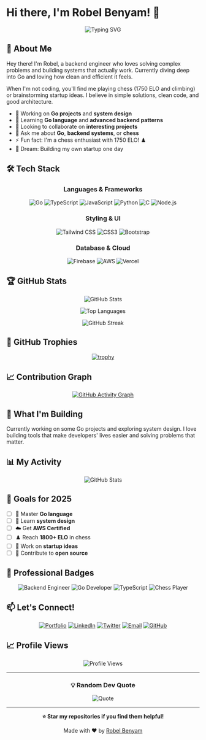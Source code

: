 # Hi there, I'm Robel Benyam! 👋

<div align="center">
  <img src="https://readme-typing-svg.herokuapp.com?font=Fira+Code&pause=1000&color=6366F1&center=true&vCenter=true&width=435&lines=Backend+Engineer;Go+%7C+TypeScript+%7C+Systems;Solving+Complex+Problems;Chess+Player+%281750+ELO%29" alt="Typing SVG" />
</div>

## 🚀 About Me

Hey there! I'm Robel, a backend engineer who loves solving complex problems and building systems that actually work. Currently diving deep into Go and loving how clean and efficient it feels.

When I'm not coding, you'll find me playing chess (1750 ELO and climbing) or brainstorming startup ideas. I believe in simple solutions, clean code, and good architecture.

- 🔭 Working on **Go projects** and **system design**
- 🌱 Learning **Go language** and **advanced backend patterns**
- 👯 Looking to collaborate on **interesting projects**
- 💬 Ask me about **Go**, **backend systems**, or **chess**
- ⚡ Fun fact: I'm a chess enthusiast with 1750 ELO! ♟️
- 🚀 Dream: Building my own startup one day

## 🛠️ Tech Stack

<div align="center">

### Languages & Frameworks
![Go](https://img.shields.io/badge/Go-00ADD8?style=for-the-badge&logo=go&logoColor=white)
![TypeScript](https://img.shields.io/badge/TypeScript-007ACC?style=for-the-badge&logo=typescript&logoColor=white)
![JavaScript](https://img.shields.io/badge/JavaScript-F7DF1E?style=for-the-badge&logo=javascript&logoColor=black)
![Python](https://img.shields.io/badge/Python-3776AB?style=for-the-badge&logo=python&logoColor=white)
![C](https://img.shields.io/badge/C-00599C?style=for-the-badge&logo=c&logoColor=white)
![Node.js](https://img.shields.io/badge/Node.js-43853D?style=for-the-badge&logo=node.js&logoColor=white)

### Styling & UI
![Tailwind CSS](https://img.shields.io/badge/Tailwind_CSS-38B2AC?style=for-the-badge&logo=tailwind-css&logoColor=white)
![CSS3](https://img.shields.io/badge/CSS3-1572B6?style=for-the-badge&logo=css3&logoColor=white)
![Bootstrap](https://img.shields.io/badge/Bootstrap-563D7C?style=for-the-badge&logo=bootstrap&logoColor=white)

### Database & Cloud
![Firebase](https://img.shields.io/badge/Firebase-039BE5?style=for-the-badge&logo=Firebase&logoColor=white)
![AWS](https://img.shields.io/badge/Amazon_AWS-FF9900?style=for-the-badge&logo=amazonaws&logoColor=white)
![Vercel](https://img.shields.io/badge/Vercel-000000?style=for-the-badge&logo=vercel&logoColor=white)


</div>

## 🏆 GitHub Stats

<div align="center">

![GitHub Stats](https://github-readme-stats.vercel.app/api?username=RobelBenyam&show_icons=true&theme=tokyonight&hide_border=true&count_private=true&include_all_commits=true)

![Top Languages](https://github-readme-stats.vercel.app/api/top-langs/?username=RobelBenyam&layout=compact&theme=tokyonight&hide_border=true&langs_count=8&exclude_repo=portfolio)

![GitHub Streak](https://github-readme-streak-stats.herokuapp.com/?user=RobelBenyam&theme=tokyonight&hide_border=true&stroke=0000&background=1A1B27)

</div>

## 🏅 GitHub Trophies

<div align="center">

[![trophy](https://github-profile-trophy.vercel.app/?username=RobelBenyam&theme=tokyonight&no-frame=true&no-bg=true&column=7)](https://github.com/ryo-ma/github-profile-trophy)

</div>

## 📈 Contribution Graph

<div align="center">

[![GitHub Activity Graph](https://github-readme-activity-graph.vercel.app/graph?username=RobelBenyam&theme=tokyonight&hide_border=true&custom_title=My%20Contribution%20Graph)](https://github.com/ashutosh00710/github-readme-activity-graph)

</div>

## 🚀 What I'm Building

Currently working on some Go projects and exploring system design. I love building tools that make developers' lives easier and solving problems that matter.

## 📊 My Activity

<div align="center">

![GitHub Stats](https://github-readme-stats.vercel.app/api?username=RobelBenyam&show_icons=true&theme=tokyonight&hide_border=true&count_private=true)

</div>

## 🎯 Goals for 2025

- [ ] 🐹 Master **Go language**
- [ ] 🧠 Learn **system design**
- [ ] ☁️ Get **AWS Certified**
- [ ] ♟️ Reach **1800+ ELO** in chess
- [ ] 🚀 Work on **startup ideas**
- [ ] 🌟 Contribute to **open source**

## 💼 Professional Badges

<div align="center">

![Backend Engineer](https://img.shields.io/badge/Backend_Engineer-Expert-61DAFB?style=for-the-badge&logo=server&logoColor=white)
![Go Developer](https://img.shields.io/badge/Go_Developer-Learning-00ADD8?style=for-the-badge&logo=go&logoColor=white)
![TypeScript](https://img.shields.io/badge/TypeScript_Developer-Expert-007ACC?style=for-the-badge&logo=typescript&logoColor=white)
![Chess Player](https://img.shields.io/badge/Chess_Player-1750_ELO-FF6B6B?style=for-the-badge&logo=chess&logoColor=white)

</div>

## 📫 Let's Connect!

<div align="center">

[![Portfolio](https://img.shields.io/badge/Portfolio-FF5722?style=for-the-badge&logo=todoist&logoColor=white)](https://robelbenyam.vercel.app/)
[![LinkedIn](https://img.shields.io/badge/LinkedIn-0077B5?style=for-the-badge&logo=linkedin&logoColor=white)](https://linkedin.com/in/robel-benyam)
[![Twitter](https://img.shields.io/badge/Twitter-1DA1F2?style=for-the-badge&logo=twitter&logoColor=white)](https://twitter.com/your-handle)
[![Email](https://img.shields.io/badge/Email-D14836?style=for-the-badge&logo=gmail&logoColor=white)](mailto:robelbenyam7@gmail.com)
[![GitHub](https://img.shields.io/badge/GitHub-100000?style=for-the-badge&logo=github&logoColor=white)](https://github.com/RobelBenyam)

</div>

## 📈 Profile Views

<div align="center">

![Profile Views](https://komarev.com/ghpvc/?username=RobelBenyam&color=blueviolet&style=for-the-badge&label=Profile+Views)

</div>

---

<div align="center">

### 💡 Random Dev Quote

![Quote](https://quotes-github-readme.vercel.app/api?type=horizontal&theme=tokyonight)



</div>

---

<div align="center">

**⭐ Star my repositories if you find them helpful!**

Made with ❤️ by [Robel Benyam](https://github.com/RobelBenyam)

</div>
